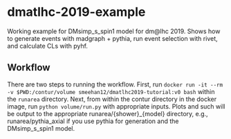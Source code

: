 # dmatlhc-2019-example
Working example for DMsimp_s_spin1 model for dm@lhc 2019. Shows how to generate events with madgraph + pythia, run event selection with rivet, and calculate CLs with pyhf.

## Workflow
There are two steps to running the workflow. First, run `docker run -it --rm -v $PWD:/contur/volume smeehan12/dmatlhc2019-tutorial:v0 bash` within the `runarea` directory. Next, from within the contur directory in the docker image, run `python volume/run.py` with appropriate inputs. Plots and such will be output to the appropriate runarea/{shower}_{model} directory, e.g., runarea/pythia_axial if you use pythia for generation and the DMsimp_s_spin1 model.
